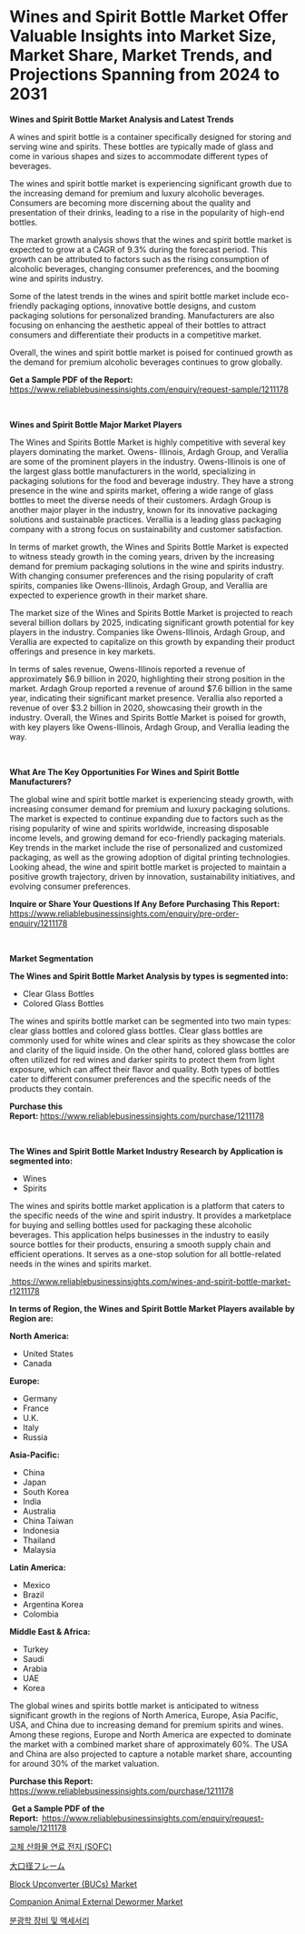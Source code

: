 <p><h1>Wines and Spirit Bottle Market Offer Valuable Insights into Market Size, Market Share, Market Trends, and Projections Spanning from 2024 to 2031</h1></p><p><strong>Wines and Spirit Bottle Market Analysis and Latest Trends</strong></p>
<p><p>A wines and spirit bottle is a container specifically designed for storing and serving wine and spirits. These bottles are typically made of glass and come in various shapes and sizes to accommodate different types of beverages.</p><p>The wines and spirit bottle market is experiencing significant growth due to the increasing demand for premium and luxury alcoholic beverages. Consumers are becoming more discerning about the quality and presentation of their drinks, leading to a rise in the popularity of high-end bottles.</p><p>The market growth analysis shows that the wines and spirit bottle market is expected to grow at a CAGR of 9.3% during the forecast period. This growth can be attributed to factors such as the rising consumption of alcoholic beverages, changing consumer preferences, and the booming wine and spirits industry.</p><p>Some of the latest trends in the wines and spirit bottle market include eco-friendly packaging options, innovative bottle designs, and custom packaging solutions for personalized branding. Manufacturers are also focusing on enhancing the aesthetic appeal of their bottles to attract consumers and differentiate their products in a competitive market. </p><p>Overall, the wines and spirit bottle market is poised for continued growth as the demand for premium alcoholic beverages continues to grow globally.</p></p>
<p><strong>Get a Sample PDF of the Report:&nbsp;</strong> <a href="https://www.reliablebusinessinsights.com/enquiry/request-sample/1211178">https://www.reliablebusinessinsights.com/enquiry/request-sample/1211178</a></p>
<p>&nbsp;</p>
<p><strong>Wines and Spirit Bottle Major Market Players</strong></p>
<p><p>The Wines and Spirits Bottle Market is highly competitive with several key players dominating the market. Owens- Illinois, Ardagh Group, and Verallia are some of the prominent players in the industry. Owens-Illinois is one of the largest glass bottle manufacturers in the world, specializing in packaging solutions for the food and beverage industry. They have a strong presence in the wine and spirits market, offering a wide range of glass bottles to meet the diverse needs of their customers. Ardagh Group is another major player in the industry, known for its innovative packaging solutions and sustainable practices. Verallia is a leading glass packaging company with a strong focus on sustainability and customer satisfaction.</p><p>In terms of market growth, the Wines and Spirits Bottle Market is expected to witness steady growth in the coming years, driven by the increasing demand for premium packaging solutions in the wine and spirits industry. With changing consumer preferences and the rising popularity of craft spirits, companies like Owens-Illinois, Ardagh Group, and Verallia are expected to experience growth in their market share.</p><p>The market size of the Wines and Spirits Bottle Market is projected to reach several billion dollars by 2025, indicating significant growth potential for key players in the industry. Companies like Owens-Illinois, Ardagh Group, and Verallia are expected to capitalize on this growth by expanding their product offerings and presence in key markets.</p><p>In terms of sales revenue, Owens-Illinois reported a revenue of approximately $6.9 billion in 2020, highlighting their strong position in the market. Ardagh Group reported a revenue of around $7.6 billion in the same year, indicating their significant market presence. Verallia also reported a revenue of over $3.2 billion in 2020, showcasing their growth in the industry. Overall, the Wines and Spirits Bottle Market is poised for growth, with key players like Owens-Illinois, Ardagh Group, and Verallia leading the way.</p></p>
<p>&nbsp;</p>
<p><strong>What Are The Key Opportunities For Wines and Spirit Bottle Manufacturers?</strong></p>
<p><p>The global wine and spirit bottle market is experiencing steady growth, with increasing consumer demand for premium and luxury packaging solutions. The market is expected to continue expanding due to factors such as the rising popularity of wine and spirits worldwide, increasing disposable income levels, and growing demand for eco-friendly packaging materials. Key trends in the market include the rise of personalized and customized packaging, as well as the growing adoption of digital printing technologies. Looking ahead, the wine and spirit bottle market is projected to maintain a positive growth trajectory, driven by innovation, sustainability initiatives, and evolving consumer preferences.</p></p>
<p><strong>Inquire or Share Your Questions If Any Before Purchasing This Report:</strong> <a href="https://www.reliablebusinessinsights.com/enquiry/pre-order-enquiry/1211178">https://www.reliablebusinessinsights.com/enquiry/pre-order-enquiry/1211178</a></p>
<p>&nbsp;</p>
<p><strong>Market Segmentation</strong></p>
<p><strong>The Wines and Spirit Bottle Market Analysis by types is segmented into:</strong></p>
<p><ul><li>Clear Glass Bottles</li><li>Colored Glass Bottles</li></ul></p>
<p><p>The wines and spirits bottle market can be segmented into two main types: clear glass bottles and colored glass bottles. Clear glass bottles are commonly used for white wines and clear spirits as they showcase the color and clarity of the liquid inside. On the other hand, colored glass bottles are often utilized for red wines and darker spirits to protect them from light exposure, which can affect their flavor and quality. Both types of bottles cater to different consumer preferences and the specific needs of the products they contain.</p></p>
<p><strong>Purchase this Report:&nbsp;</strong><a href="https://www.reliablebusinessinsights.com/purchase/1211178">https://www.reliablebusinessinsights.com/purchase/1211178</a></p>
<p>&nbsp;</p>
<p><strong>The Wines and Spirit Bottle Market Industry Research by Application is segmented into:</strong></p>
<p><ul><li>Wines</li><li>Spirits</li></ul></p>
<p><p>The wines and spirits bottle market application is a platform that caters to the specific needs of the wine and spirit industry. It provides a marketplace for buying and selling bottles used for packaging these alcoholic beverages. This application helps businesses in the industry to easily source bottles for their products, ensuring a smooth supply chain and efficient operations. It serves as a one-stop solution for all bottle-related needs in the wines and spirits market.</p></p>
<p><a href="https://www.reliablebusinessinsights.com/wines-and-spirit-bottle-market-r1211178">&nbsp;https://www.reliablebusinessinsights.com/wines-and-spirit-bottle-market-r1211178</a></p>
<p><strong>In terms of Region, the Wines and Spirit Bottle Market Players available by Region are:</strong></p>
<p>
    <p> <strong> North America: </strong>
        <ul>
            <li>United States</li>
            <li>Canada</li>
        </ul>
        </p> 
    <p> <strong> Europe: </strong>
        <ul>
            <li>Germany</li>
            <li>France</li>
            <li>U.K.</li>
            <li>Italy</li>
            <li>Russia</li>
        </ul>
        </p> 
    <p> <strong> Asia-Pacific: </strong>
        <ul>
            <li>China</li>
            <li>Japan</li>
            <li>South Korea</li>
            <li>India</li>
            <li>Australia</li>
            <li>China Taiwan</li>
            <li>Indonesia</li>
            <li>Thailand</li>
            <li>Malaysia</li>
        </ul>
        </p> 
    <p> <strong> Latin America: </strong>
        <ul>
            <li>Mexico</li>
            <li>Brazil</li>
            <li>Argentina Korea</li>
            <li>Colombia</li>
        </ul>
        </p> 
    <p> <strong> Middle East & Africa: </strong>
        <ul>
            <li>Turkey</li>
            <li>Saudi</li>
            <li>Arabia</li>
            <li>UAE</li>
            <li>Korea</li>
        </ul>
    </p>
    </p>
<p><p>The global wines and spirits bottle market is anticipated to witness significant growth in the regions of North America, Europe, Asia Pacific, USA, and China due to increasing demand for premium spirits and wines. Among these regions, Europe and North America are expected to dominate the market with a combined market share of approximately 60%. The USA and China are also projected to capture a notable market share, accounting for around 30% of the market valuation.</p></p>
<p><strong>Purchase this Report: </strong><a href="https://www.reliablebusinessinsights.com/purchase/1211178">https://www.reliablebusinessinsights.com/purchase/1211178</a></p>
<p>&nbsp;<strong>Get a Sample PDF of the Report:&nbsp;&nbsp;</strong><a href="https://www.reliablebusinessinsights.com/enquiry/request-sample/1211178">https://www.reliablebusinessinsights.com/enquiry/request-sample/1211178</a></p>
<p><strong></strong></p>
<p><p><a href="https://github.com/airdrophoteveryday/Market-Research-Report-List-1/blob/main/763239294641.md">고체 산화물 연료 전지 (SOFC)</a></p><p><a href="https://github.com/SkylarReilly36/Market-Research-Report-List-1/blob/main/4207824101054.md">大口径フレーム</a></p><p><a href="https://issuu.com/reportprime-2/docs/block-upconverter-bucs-market-size-2030.pptx">Block Upconverter (BUCs) Market</a></p><p><a href="https://github.com/prosalinda88/Market-Research-Report-List-4/blob/main/companion-animal-external-dewormer-market.md">Companion Animal External Dewormer Market</a></p><p><a href="https://github.com/milikokao84/Market-Research-Report-List-1/blob/main/163373594642.md">분광학 장비 및 액세서리</a></p></p>